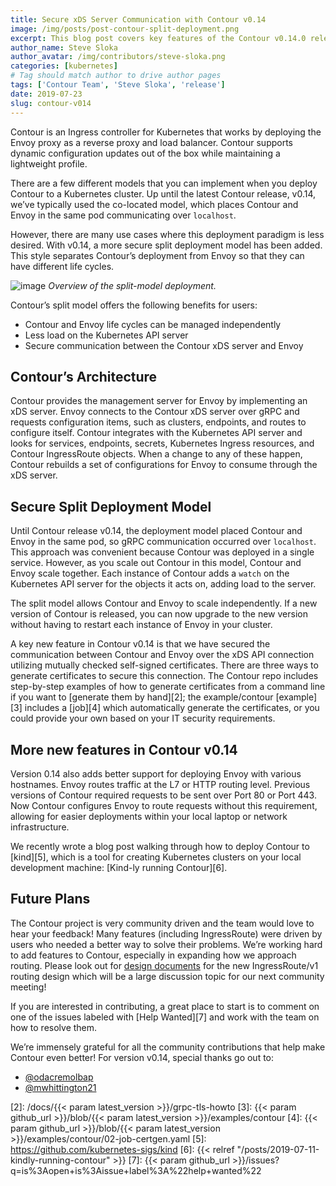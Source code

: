 ```yaml
---
title: Secure xDS Server Communication with Contour v0.14
image: /img/posts/post-contour-split-deployment.png
excerpt: This blog post covers key features of the Contour v0.14.0 release including securing xDS communication with Envoy.
author_name: Steve Sloka
author_avatar: /img/contributors/steve-sloka.png
categories: [kubernetes]
# Tag should match author to drive author pages
tags: ['Contour Team', 'Steve Sloka', 'release']
date: 2019-07-23
slug: contour-v014
---
```


Contour is an Ingress controller for Kubernetes that works by deploying the Envoy proxy as a reverse proxy and load balancer. Contour supports dynamic configuration updates out of the box while maintaining a lightweight profile. 

There are a few different models that you can implement when you deploy Contour to a Kubernetes cluster. Up until the latest Contour release, v0.14, we’ve typically used the co-located model, which places Contour and Envoy in the same pod communicating over `localhost`. 

However, there are many use cases where this deployment paradigm is less desired. With v0.14, a more secure split deployment model has been added. This style separates Contour’s deployment from Envoy so that they can have different life cycles. 

![image](/img/posts/post-contour-split-deployment.png)
*Overview of the split-model deployment.*

Contour’s split model offers the following benefits for users:

- Contour and Envoy life cycles can be managed independently
- Less load on the Kubernetes API server
- Secure communication between the Contour xDS server and Envoy


## Contour’s Architecture

Contour provides the management server for Envoy by implementing an xDS server. Envoy connects to the Contour xDS server over gRPC and requests configuration items, such as clusters, endpoints, and routes to configure itself. Contour integrates with the Kubernetes API server and looks for services, endpoints, secrets, Kubernetes Ingress resources, and Contour IngressRoute objects. When a change to any of these happen, Contour rebuilds a set of configurations for Envoy to consume through the xDS server.

## Secure Split Deployment Model

Until Contour release v0.14, the deployment model placed Contour and Envoy in the same pod, so gRPC communication occurred over `localhost`. This approach was convenient because Contour was deployed in a single service. However, as you scale out Contour in this model, Contour and Envoy scale together. Each instance of Contour adds a `watch` on the Kubernetes API server for the objects it acts on, adding load to the server.

The split model allows Contour and Envoy to scale independently. If a new version of Contour is released, you can now upgrade to the new version without having to restart each instance of Envoy in your cluster. 

A key new feature in Contour v0.14 is that we have secured the communication between Contour and Envoy over the xDS API connection utilizing mutually checked self-signed certificates. There are three ways to generate certificates to secure this connection. 
The Contour repo includes step-by-step examples of how to generate certificates from a command line if you want to [generate them by hand][2]; the example/contour [example][3] includes a [job][4] which automatically generate the certificates, or you could provide your own based on your IT security requirements.


## More new features in Contour v0.14

Version 0.14 also adds better support for deploying Envoy with various hostnames. Envoy routes traffic at the L7 or HTTP routing level. Previous versions of Contour required requests to be sent over Port 80 or Port 443. Now Contour configures Envoy to route requests without this requirement, allowing for easier deployments within your local laptop or network infrastructure.

We recently wrote a blog post walking through how to deploy Contour to [kind][5], which is a tool for creating Kubernetes clusters on your local development machine: [Kind-ly running Contour][6].

## Future Plans

The Contour project is very community driven and the team would love to hear your feedback! Many features (including IngressRoute) were driven by users who needed a better way to solve their problems. We’re working hard to add features to Contour, especially in expanding how we approach routing. Please look out for [design documents](https://github.com/projectcontour/contour/tree/main/design) for the new IngressRoute/v1 routing design which will be a large discussion topic for our next community meeting!

If you are interested in contributing, a great place to start is to comment on one of the issues labeled with [Help Wanted][7] and work with the team on how to resolve them.

We’re immensely grateful for all the community contributions that help make Contour even better! For version v0.14, special thanks go out to:

- [@odacremolbap](https://github.com/odacremolbap)
- [@mwhittington21](https://github.com/mwhittington21)


[2]: /docs/{{< param latest_version >}}/grpc-tls-howto
[3]: {{< param github_url >}}/blob/{{< param latest_version >}}/examples/contour
[4]: {{< param github_url >}}/blob/{{< param latest_version >}}/examples/contour/02-job-certgen.yaml
[5]: https://github.com/kubernetes-sigs/kind
[6]: {{< relref "/posts/2019-07-11-kindly-running-contour" >}}
[7]: {{< param github_url >}}/issues?q=is%3Aopen+is%3Aissue+label%3A%22help+wanted%22
